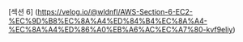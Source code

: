 [섹션 6] (https://velog.io/@wldnfl/AWS-Section-6-EC2-%EC%9D%B8%EC%8A%A4%ED%84%B4%EC%8A%A4-%EC%8A%A4%ED%86%A0%EB%A6%AC%EC%A7%80-kvf9eliy)

